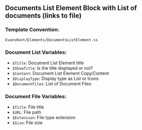 ## Documents List Element Block with List of documents (links to file)

### Template Convention:

`EvansHunt/Elements/DocumentsListElement.ss`

### Document List Variables:

- `$Title`: Document List Element title
- `$ShowTitle`: Is the title displayed or not?
- `$Content`: Document List Element Copy/Content
- `$DisplayType`: Display type as List or Icons
- `$DocumentFiles`: List of Document Files

### Document File Variables:

- `$Title`: File title
- `$URL`: File path
- `$Extension`: File type extension
- `$Size`: File size
